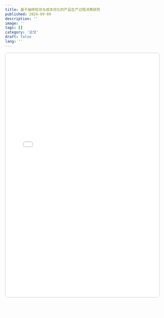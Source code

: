 ```yaml
---
title: 基于抽样检测与成本优化的产品生产过程决策研究
published: 2024-09-09
description: ''
image: ''
tags: []
category: '论文'
draft: false 
lang: ''
---
```

<div style="width: 100%; height: 800px; border: 1px solid #ccc; border-radius: 8px; overflow: hidden;">
  <iframe 
    src="/paper.pdf" 
    width="100%" 
    height="100%" 
    style="border: none;"
    title="数学建模论文">
    <p>您的浏览器不支持 iframe。请 <a href="/paper.pdf" target="_blank">点击这里下载PDF</a></p>
  </iframe>
</div>

<p align="center">
  <a href="/paper.pdf" target="_blank" style="display: inline-block; padding: 10px 20px; background-color: var(--primary); color: white; text-decoration: none; border-radius: 5px; margin-top: 10px;">
    📄 在新窗口中打开PDF
  </a>
</p>
